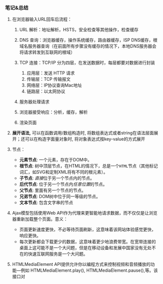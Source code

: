 ### 笔记&总结

1. 在浏览器输入URL回车后流程：

   1. URL 解析：地址解析，HSTS，安全检查等其他操作，检查缓存
   2. DNS 查询：浏览器缓存，操作系统缓存，路由器缓存，ISP DNS缓存，根域名服务器查询（在前面所有步骤没有缓存的情况下，本地DNS服务器会将请求转发到互联网的根域）
   3. TCP 连接：TCP/IP 分为四层，在发送数据时，每层都要对数据进行封装
      1. 应用层：发送 HTTP 请求
      2. 传输层：TCP 传输报文
      3.  网络层：IP协议查询Mac地址
      4. 链路层：以太网协议

   4. 服务器处理请求
   5. 浏览器接受响应：分析，缓存，解析
   6. 渲染页面

2. **展开语法,** 可以在函数调用/数组构造时, 将数组表达式或者string在语法层面展开；还可以在构造字面量对象时, 将对象表达式按key-value的方式展开

3. 节点：
   - **元素节点**: 一个元素，存在于DOM中。
   - **根节点**: 树中顶层节点，在HTML的情况下，总是一个`HTML`节点（其他标记词汇，如SVG和定制XML将有不同的根元素）。
   - **子节点**: *直接*位于另一个节点内的节点。
   - **后代节点**: 位于另一个节点内*任意位置*的节点。
   - **父节点**: 里面有另一个节点的节点。
   - **兄弟节点**: DOM树中位于同一等级的节点。
   - **文本节点**: 包含文字串的节点
4. Ajax模型包括使用Web API作为代理来更智能地请求数据，而不仅仅是让浏览器重新加载整个页面。意义：
   - 页面更新速度更快，不必等待页面刷新，这意味着该网站体验感觉更快，响应更快。
   - 每次更新都会下载更少的数据，这意味着更少地浪费带宽。在宽带连接的桌面上这可能不是一个大问题，但是在移动设备和发展中国家没有无处不在的快速互联网服务是一个大问题。
5. HTMLMediaElement API提供允许你以编程方式来控制视频和音频播放的功能—例如 HTMLMediaElement.play(), HTMLMediaElement.pause(),等。该接口对<audio>和<video>两个元素都是可用的，因为在这两个元素中要实现的功能几乎是相同的。

### 